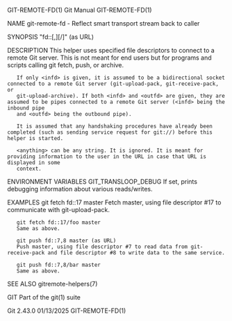 GIT-REMOTE-FD(1)							  Git Manual							      GIT-REMOTE-FD(1)

NAME
       git-remote-fd - Reflect smart transport stream back to caller

SYNOPSIS
       "fd::<infd>[,<outfd>][/<anything>]" (as URL)

DESCRIPTION
       This helper uses specified file descriptors to connect to a remote Git server. This is not meant for end users but for programs and scripts calling git
       fetch, push, or archive.

       If only <infd> is given, it is assumed to be a bidirectional socket connected to a remote Git server (git-upload-pack, git-receive-pack, or
       git-upload-archive). If both <infd> and <outfd> are given, they are assumed to be pipes connected to a remote Git server (<infd> being the inbound pipe
       and <outfd> being the outbound pipe).

       It is assumed that any handshaking procedures have already been completed (such as sending service request for git://) before this helper is started.

       <anything> can be any string. It is ignored. It is meant for providing information to the user in the URL in case that URL is displayed in some
       context.

ENVIRONMENT VARIABLES
       GIT_TRANSLOOP_DEBUG
	   If set, prints debugging information about various reads/writes.

EXAMPLES
       git fetch fd::17 master
	   Fetch master, using file descriptor #17 to communicate with git-upload-pack.

       git fetch fd::17/foo master
	   Same as above.

       git push fd::7,8 master (as URL)
	   Push master, using file descriptor #7 to read data from git-receive-pack and file descriptor #8 to write data to the same service.

       git push fd::7,8/bar master
	   Same as above.

SEE ALSO
       gitremote-helpers(7)

GIT
       Part of the git(1) suite

Git 2.43.0								  01/13/2025							      GIT-REMOTE-FD(1)
